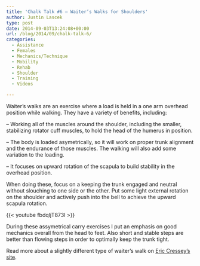 ```yaml
---
title: 'Chalk Talk #6 – Waiter’s Walks for Shoulders'
author: Justin Lascek
type: post
date: 2014-09-03T13:24:08+00:00
url: /blog/2014/09/chalk-talk-6/
categories:
  - Assistance
  - Females
  - Mechanics/Technique
  - Mobility
  - Rehab
  - Shoulder
  - Training
  - Videos

---
```

Waiter&#8217;s walks are an exercise where a load is held in a one arm overhead position while walking. They have a variety of benefits, including:

&#8211; Working all of the muscles around the shoulder, including the smaller, stabilizing rotator cuff muscles, to hold the head of the humerus in position.
  
&#8211; The body is loaded asymetrically, so it will work on proper trunk alignment and the endurance of those muscles. The walking will also add some variation to the loading.
  
&#8211; It focuses on upward rotation of the scapula to build stability in the overhead position.

When doing these, focus on a keeping the trunk engaged and neutral without slouching to one side or the other. Put some light external rotation on the shoulder and actively push into the bell to achieve the upward scapula rotation.

{{< youtube fbdqljT873I >}}

During these assymetrical carry exercises I put an emphasis on good mechanics overall from the head to feet. Also short and stable steps are better than flowing steps in order to optimally keep the trunk tight.

Read more about a slightly different type of waiter&#8217;s walk on <a href="http://www.ericcressey.com/exercise-of-the-week-1-arm-bottoms-up-kettlebell-waiters-walk" target="_blank">Eric Cressey&#8217;s site</a>.
